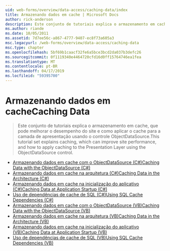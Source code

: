 ```yaml
---
uid: web-forms/overview/data-access/caching-data/index
title: Armazenando dados em cache | Microsoft Docs
author: rick-anderson
description: Este conjunto de tutoriais explica o armazenamento em cache, que pode melhorar o desempenho do site e como aplicar o cache para a camada de apresentação usando o controle ObjectDataSource...
ms.author: riande
ms.date: 10/05/2011
ms.assetid: 7d7ee56c-a867-4777-9407-ec8f73a605a3
msc.legacyurl: /web-forms/overview/data-access/caching-data
msc.type: chapter
ms.openlocfilehash: 5bf69b1caacf32fe6a5bce3bcd2da037b3defc26
ms.sourcegitcommit: 0f1119340e4464720cfd16d0ff15764746ea1fea
ms.translationtype: MT
ms.contentlocale: pt-BR
ms.lasthandoff: 04/17/2019
ms.locfileid: "59395700"
---
```

# <a name="caching-data"></a><span data-ttu-id="6c233-103">Armazenando dados em cache</span><span class="sxs-lookup"><span data-stu-id="6c233-103">Caching Data</span></span>

> <span data-ttu-id="6c233-104">Este conjunto de tutoriais explica o armazenamento em cache, que pode melhorar o desempenho do site e como aplicar o cache para a camada de apresentação usando o controle ObjectDataSource.</span><span class="sxs-lookup"><span data-stu-id="6c233-104">This tutorial set explains caching, which can improve site performance, and how to apply caching to the Presentation Layer using the ObjectDataSource control.</span></span>


- [<span data-ttu-id="6c233-105">Armazenando dados em cache com o ObjectDataSource (C#)</span><span class="sxs-lookup"><span data-stu-id="6c233-105">Caching Data with the ObjectDataSource (C#)</span></span>](caching-data-with-the-objectdatasource-cs.md)
- [<span data-ttu-id="6c233-106">Armazenando dados em cache na arquitetura (C#)</span><span class="sxs-lookup"><span data-stu-id="6c233-106">Caching Data in the Architecture (C#)</span></span>](caching-data-in-the-architecture-cs.md)
- [<span data-ttu-id="6c233-107">Armazenando dados em cache na inicialização do aplicativo (C#)</span><span class="sxs-lookup"><span data-stu-id="6c233-107">Caching Data at Application Startup (C#)</span></span>](caching-data-at-application-startup-cs.md)
- [<span data-ttu-id="6c233-108">Uso de dependências de cache de SQL (C#)</span><span class="sxs-lookup"><span data-stu-id="6c233-108">Using SQL Cache Dependencies (C#)</span></span>](using-sql-cache-dependencies-cs.md)
- [<span data-ttu-id="6c233-109">Armazenando dados em cache com o ObjectDataSource (VB)</span><span class="sxs-lookup"><span data-stu-id="6c233-109">Caching Data with the ObjectDataSource (VB)</span></span>](caching-data-with-the-objectdatasource-vb.md)
- [<span data-ttu-id="6c233-110">Armazenando dados em cache na arquitetura (VB)</span><span class="sxs-lookup"><span data-stu-id="6c233-110">Caching Data in the Architecture (VB)</span></span>](caching-data-in-the-architecture-vb.md)
- [<span data-ttu-id="6c233-111">Armazenando dados em cache na inicialização do aplicativo (VB)</span><span class="sxs-lookup"><span data-stu-id="6c233-111">Caching Data at Application Startup (VB)</span></span>](caching-data-at-application-startup-vb.md)
- [<span data-ttu-id="6c233-112">Uso de dependências de cache de SQL (VB)</span><span class="sxs-lookup"><span data-stu-id="6c233-112">Using SQL Cache Dependencies (VB)</span></span>](using-sql-cache-dependencies-vb.md)
